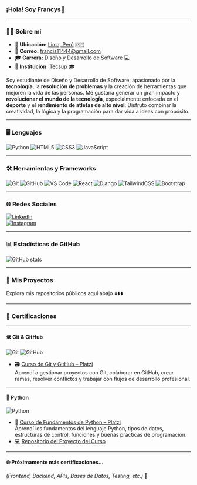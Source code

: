   ### **¡Hola! Soy Francys👋**

  ---

  ### 🧑‍💻 **Sobre mí**

  - 📍 **Ubicación:** <a href="https://www.google.com/maps/search/Lima,+Peru" target="_blank">Lima, Perú</a> 🇵🇪  
  - 📧 **Correo:** [francis11444@gmail.com](mailto:francis11444@gmail.com)  
  - 🎓 **Carrera:** Diseño y Desarrollo de Software 💻  
  - 🏫 **Institución:** [Tecsup](https://www.tecsup.edu.pe/) 🎓

  Soy estudiante de Diseño y Desarrollo de Software, apasionado por la **tecnología**, la **resolución de problemas** y la creación de herramientas que mejoren la vida de las personas. Me gustaría generar un gran impacto y **revolucionar el mundo de la tecnología**, especialmente enfocada en el **deporte** y el **rendimiento de atletas de alto nivel**. Disfruto combinar la creatividad, la lógica y la programación para dar vida a ideas con propósito.

  ---

  ### 🖥️ **Lenguajes**
  ![Python](https://img.shields.io/badge/Python-3776AB?style=for-the-badge&logo=python&logoColor=white)
  ![HTML5](https://img.shields.io/badge/HTML5-E34F26?style=for-the-badge&logo=html5&logoColor=white)
  ![CSS3](https://img.shields.io/badge/CSS3-1572B6?style=for-the-badge&logo=css3&logoColor=white)
  ![JavaScript](https://img.shields.io/badge/JavaScript-F7DF1E?style=for-the-badge&logo=javascript&logoColor=black)

  ---

  ### 🛠️ **Herramientas y Frameworks**
  ![Git](https://img.shields.io/badge/Git-F05032?style=for-the-badge&logo=git&logoColor=white)
  ![GitHub](https://img.shields.io/badge/GitHub-181717?style=for-the-badge&logo=github&logoColor=white)
  ![VS Code](https://img.shields.io/badge/VS%20Code-007ACC?style=for-the-badge&logo=visual-studio-code&logoColor=white)
  ![React](https://img.shields.io/badge/React-61DAFB?style=for-the-badge&logo=react&logoColor=black)
  ![Django](https://img.shields.io/badge/Django-092E20?style=for-the-badge&logo=django&logoColor=white)
  ![TailwindCSS](https://img.shields.io/badge/TailwindCSS-06B6D4?style=for-the-badge&logo=tailwind-css&logoColor=white)
  ![Bootstrap](https://img.shields.io/badge/Bootstrap-7952B3?style=for-the-badge&logo=bootstrap&logoColor=white)

  ---

  ### 🌐 **Redes Sociales**

  [![LinkedIn](https://img.shields.io/badge/LinkedIn-0077B5?style=for-the-badge&logo=linkedin&logoColor=white)](https://www.linkedin.com/in/francis-gabriel-adriano-pomasoncco-martinez-365b92213/)  
  [![Instagram](https://img.shields.io/badge/Instagram-E4405F?style=for-the-badge&logo=instagram&logoColor=white)](https://www.instagram.com/ifrancyspm/)

  ---

  ### 📊 **Estadísticas de GitHub**

  ![GitHub stats](https://readme-stats-git-dependabot-npmandyarne-eddee2-jsncars-projects.vercel.app/api?username=Francys999&show_icons=true&hide_rank=true&custom_title=Francys999&theme=radical)

  ---

  ### 📂 **Mis Proyectos**

  Explora mis repositorios públicos aquí abajo ⬇️⬇️⬇️

  ---

  ### 📜 **Certificaciones**

  ---

  #### 🛠️ Git & GitHub  
  ![Git](https://img.shields.io/badge/Git-F05032?style=for-the-badge&logo=git&logoColor=white)
  ![GitHub](https://img.shields.io/badge/GitHub-181717?style=for-the-badge&logo=github&logoColor=white)

  - 🗃️ [Curso de Git y GitHub – Platzi](https://platzi.com/p/francis.pomasoncco/curso/11059-course/diploma/detalle/)  
    Aprendí a gestionar proyectos con Git, colaborar en GitHub, crear ramas, resolver conflictos y trabajar con flujos de desarrollo profesional.

  ---

  #### 🐍 Python  
  ![Python](https://img.shields.io/badge/Python-3776AB?style=for-the-badge&logo=python&logoColor=white)

  - 🐍 [Curso de Fundamentos de Python – Platzi](https://platzi.com/p/francis.pomasoncco/curso/4227-course/diploma/detalle/)  
    Aprendí los fundamentos del lenguaje Python, tipos de datos, estructuras de control, funciones y buenas prácticas de programación.
  - 💻 [Repositorio del Proyecto del Curso](https://github.com/TU_USUARIO/TU_REPOSITORIO)

  ---

  #### 🌐 Próximamente más certificaciones...  
  *(Frontend, Backend, APIs, Bases de Datos, Testing, etc.)* 🚀
